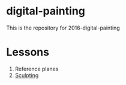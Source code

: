 # digital-painting
This is the repository for 2016-digital-painting

Lessons
======
1. Reference planes
2. [Sculpting](google.com) 
